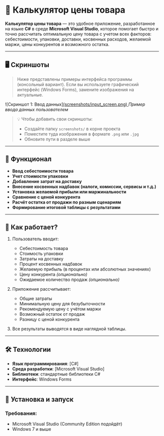 # 🧮 Калькулятор цены товара

**Калькулятор цены товара** — это удобное приложение, разработанное на языке **C#** в среде **Microsoft Visual Studio**, которое помогает быстро и точно рассчитать оптимальную цену товара с учетом всех факторов: себестоимости, упаковки, доставки, косвенных расходов, желаемой маржи, цены конкурентов и возможного остатка.

---

## 🖥️ Скриншоты

> Ниже представлены примеры интерфейса программы (консольный вариант). Если вы используете графический интерфейс (Windows Forms), замените изображения на актуальные.

![Скриншот 1: Ввод данных][(screenshots/input_screen.png) ](https://github.com/Digital-Department-Vavilov-University/PricingCalculator/tree/main/screenshots) 
*Пример ввода данных пользователем*

> 💡 Чтобы добавить свои скриншоты:
> - Создайте папку `screenshots/` в корне проекта
> - Поместите туда изображения в формате `.png` или `.jpg`
> - Обновите пути в разделе выше

---

## 🔧 Функционал

- **Ввод себестоимости товара**
- **Учет стоимости упаковки**
- **Добавление затрат на доставку**
- **Внесение косвенных надбавок (налоги, комиссии, сервисы и т.д.)**
- **Установка желаемой прибыли или маржинальности**
- **Сравнение с ценой конкурента**
- **Расчёт остатка от продажи по разным сценариям**
- **Формирование итоговой таблицы с результатами**

---

## 📐 Как работает?

1. Пользователь вводит:
   - Себестоимость товара
   - Стоимость упаковки
   - Затраты на доставку
   - Процент косвенных надбавок
   - Желаемую прибыль (в процентах или абсолютных значениях)
   - Цену конкурента *(опционально)*
   - Ожидаемое количество продаж *(опционально)*

2. Приложение рассчитывает:
   - Общие затраты
   - Минимальную цену для безубыточности
   - Рекомендуемую цену с учётом маржи
   - Возможный остаток от продаж
   - Разницу с ценой конкурента

3. Все результаты выводятся в виде наглядной таблицы.

---

## 🛠️ Технологии

- **Язык программирования**: [C#]
- **Среда разработки**: [Microsoft Visual Studio]
- **Библиотеки**: стандартные библиотеки C#
- **Интерфейс**: Windows Forms

---

## 🚀 Установка и запуск

### Требования:
- Microsoft Visual Studio (Community Edition подойдёт)
- Windows 7 и выше
